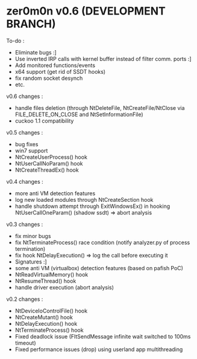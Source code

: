 zer0m0n v0.6 (DEVELOPMENT BRANCH)
=================================

To-do :
+ Eliminate bugs :]
+ Use inverted IRP calls with kernel buffer instead of filter comm. ports :]
+ Add monitored functions/events
+ x64 support (get rid of SSDT hooks)
+ fix random socket desynch
+ etc.

v0.6 changes :
+ handle files deletion (through NtDeleteFile, NtCreateFile/NtClose via FILE_DELETE_ON_CLOSE and NtSetInformationFile)
+ cuckoo 1.1 compatibility

v0.5 changes :
+ bug fixes
+ win7 support
+ NtCreateUserProcess() hook 
+ NtUserCallNoParam() hook 
+ NtCreateThreadEx() hook 

v0.4 changes :
+ more anti VM detection features
+ log new loaded modules through NtCreateSection hook 
+ handle shutdown attempt through ExitWindowsEx() in hooking NtUserCallOneParam() (shadow ssdt) => abort analysis

v0.3 changes :
+ fix minor bugs
+ fix NtTerminateProcess() race condition (notify analyzer.py of process termination)
+ fix hook NtDelayExecution() => log the call before executing it
+ Signatures :]
+ some anti VM (virtualbox) detection features (based on pafish PoC)
+ NtReadVirtualMemory() hook
+ NtResumeThread() hook
+ handle driver execution (abort analysis)

v0.2 changes :
+ NtDeviceIoControlFile() hook
+ NtCreateMutant() hook
+ NtDelayExecution() hook
+ NtTerminateProcess() hook
+ Fixed deadlock issue (FltSendMessage infinite wait switched to 100ms timeout)
+ Fixed performance issues (drop) using userland app multithreading
